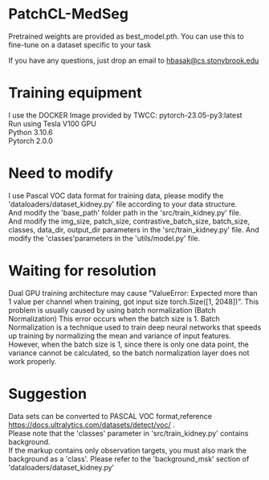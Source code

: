 # PatchCL-MedSeg

Pretrained weights are provided as best_model.pth.
You can use this to fine-tune on a dataset specific to your task

If you have any questions, just drop an email to hbasak@cs.stonybrook.edu

# Training equipment

I use the DOCKER Image provided by TWCC: pytorch-23.05-py3:latest  
Run using Tesla V100 GPU  
Python 3.10.6  
Pytorch 2.0.0

# Need to modify

I use Pascal VOC data format for training data, please modify the 'dataloaders/dataset_kidney.py' file according to your data structure.  
And modify the 'base_path' folder path in the 'src/train_kidney.py' file.  
And modify the img_size, patch_size, contrastive_batch_size, batch_size, classes, data_dir, output_dir parameters in the 'src/train_kidney.py' file.
And modify the 'classes'parameters in the 'utils/model.py' file.

# Waiting for resolution

Dual GPU training architecture may cause "ValueError: Expected more than 1 value per channel when training, got input size torch.Size([1, 2048])". This problem is usually caused by using batch normalization (Batch Normalization) This error occurs when the batch size is 1. Batch Normalization is a technique used to train deep neural networks that speeds up training by normalizing the mean and variance of input features. However, when the batch size is 1, since there is only one data point, the variance cannot be calculated, so the batch normalization layer does not work properly.

# Suggestion

Data sets can be converted to PASCAL VOC format,reference https://docs.ultralytics.com/datasets/detect/voc/ .  
Please note that the 'classes' parameter in 'src/train_kidney.py' contains background.  
If the markup contains only observation targets, you must also mark the background as a 'class'. Please refer to the 'background_msk' section of 'dataloaders/dataset_kidney.py'
